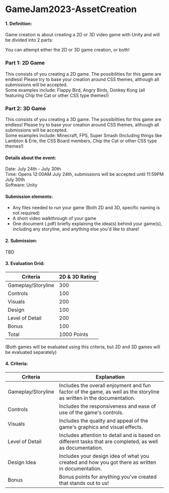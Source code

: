 # GameJam2023-AssetCreation

#### 1. Definition: 
Game creation is about creating a 2D or 3D video game with Unity and will be divided into 2 parts:

You can attempt either the 2D or 3D game creation, or both!

### Part 1: 2D Game
This consists of you creating a 2D game. The possibilities for this game are endless! Please try to base your creation around CSS themes, although all submissions will be accepted.\
Some examples include: Flappy Bird, Angry Birds, Donkey Kong (all featuring Chip the Cat or other CSS type themes!)


### Part 2: 3D Game
This consists of you creating a 3D game. The possibilities for this game are endless! Please try to base your creation around CSS themes, although all submissions will be accepted.\
Some examples include: Minecraft, FPS, Super Smash (Including things like Lambton & Erie, the CSS Board members, Chip the Cat or other CSS type themes!)


#### Details about the event:
Date: July 24th - July 30th\
Time: Opens 12:00AM July 24th, submissions will be accepted until 11:59PM July 30th\
Software: Unity


#### Submission elements:
   - Any files needed to run your game (Both 2D and 3D, specific naming is not required)
   - A short video walkthrough of your game
   - One document (.pdf) briefly explaining the idea(s) behind your game(s), including any storyline, and anything else you'd like to share!


#### 2. Submission: 
TBD

#### 3. Evaluation Grid: 
| Criteria           | 2D & 3D Rating |
|--------------------|----------------|
| Gameplay/Storyline | 300            |
| Controls           | 100            |
| Visuals            | 200            |
| Design             | 100            |
| Level of Detail    | 200            |
| Bonus              | 100            |
| Total              | 1000 Points    |

(Both games will be evaluated using this criteria, but 2D and 3D games will be evaluated separately)

#### 4. Criteria:
| Criteria           | Explanation                                                                                                          |
|--------------------|----------------------------------------------------------------------------------------------------------------------|
| Gameplay/Storyline | Includes the overall enjoyment and fun factor of the game, as well as the storyline as written in the documentation. |
| Controls           | Includes the responsiveness and ease of use of the game's controls.                                                  |
| Visuals            | Includes the quality and appeal of the game's graphics and visual effects.                                           |
| Level of Detail    | Includes attention to detail and is based on different tasks that are completed, as well as documentation.           |
| Design Idea        | Includes your design idea of what you created and how you got there as written in documentation.                     |
| Bonus              | Bonus points for anything you've created that stands out to us!                                                      |
